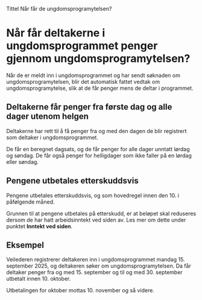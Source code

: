 Tittel
Når får de ungdomsprogramytelsen?

# Når får deltakerne i ungdomsprogrammet penger gjennom ungdomsprogramytelsen?

Når de er meldt inn i ungdomsprogrammet og har sendt søknaden om ungdomsprogramytelsen, blir det automatisk fattet vedtak om ungdomsprogramytelse, slik at de får penger mens de deltar i programmet.

## Deltakerne får penger fra første dag og alle dager utenom helgen

Deltakerne har rett til å få penger fra og med den dagen de blir registrert som deltaker i ungdomsprogrammet.

De får en beregnet dagsats, og de får penger for alle dager unntatt lørdag og søndag. De får også penger for helligdager som ikke faller på en lørdag eller søndag.

## Pengene utbetales etterskuddsvis

Pengene utbetales etterskuddsvis, og som hovedregel innen den 10. i påfølgende måned.

Grunnen til at pengene utbetales på etterskudd, er at beløpet skal reduseres dersom de har hatt arbeidsinntekt ved siden av. Les mer om dette under punktet <strong>Inntekt ved siden</strong>.

## Eksempel

Veilederen registrerer deltakeren inn i ungdomsprogrammet mandag 15. september 2025, og deltakeren søker om ungdomsprogramytelsen. Da får deltaker penger fra og med 15. september og til og med 30. september utbetalt innen 10. oktober.

Utbetalingen for oktober mottas 10. november og så videre.
